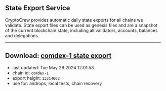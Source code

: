 ## State Export Service
CryptoCrew provides automatic daily state exports for all chains we validate. State export files can be used as genesis files and are a snapshot of the current blockchain state, including all validators, accounts, balances and delegations.

---
**Download: [comdex-1 state export](https://dl-eu2.ccvalidators.com/SERVICE/comdex/comdex-1_export_13314662.json)**
---

- last updated: Tue May 28 2024 12:01:53
- chain id: `comdex-1`
- export height: `13314662`
- use for: airdrops, local tests, chain recovery
